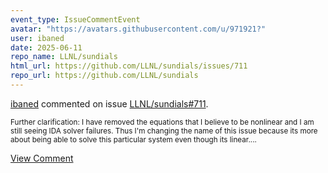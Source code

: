 ```yaml
---
event_type: IssueCommentEvent
avatar: "https://avatars.githubusercontent.com/u/971921?"
user: ibaned
date: 2025-06-11
repo_name: LLNL/sundials
html_url: https://github.com/LLNL/sundials/issues/711
repo_url: https://github.com/LLNL/sundials
---
```


<a href='https://github.com/ibaned' target='_blank'>ibaned</a> commented on issue <a href='https://github.com/LLNL/sundials/issues/711' target='_blank'>LLNL/sundials#711</a>.

<small>Further clarification: I have removed the equations that I believe to be nonlinear and I am still seeing IDA solver failures. Thus I'm changing the name of this issue because its more about being able to solve this particular system even though its linear....</small>

<a href='https://github.com/LLNL/sundials/issues/711' target='_blank'>View Comment</a>